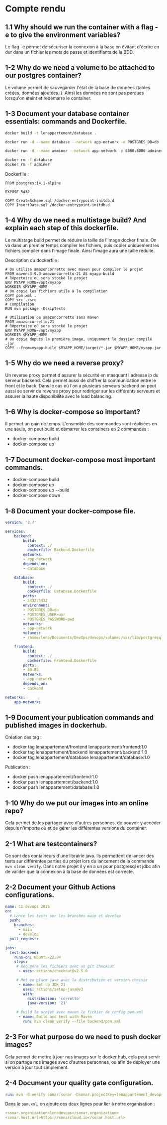 # Compte rendu

## 1.1 Why should we run the container with a flag -e to give the environment variables?
Le flag -e permet de sécuriser la connexion à la base en évitant d'écrire en dur dans un fichier les mots de passe et identifiants de la BDD.

## 1-2 Why do we need a volume to be attached to our postgres container?
Le volume permet de sauvegarder l'état de la base de données (tables créées, données ajoutées..). Ainsi les données ne sont pas perdues lorsqu'on éteint et redémarre le container.

## 1-3 Document your database container essentials: commands and Dockerfile.
```bash
docker build -t lenappartement/database .

docker run -d --name database --network app-network -e POSTGRES_DB=db -e POSTGRES_USER=usr -e POSTGRES_PASSWORD=pwd -v /home/lena/Documents/DevOps/devops/volume:/var/lib/postgresql/data -P lenappartement/database

docker run -d --name adminer --network app-network -p 8080:8080 adminer

docker rm -f database
docker rm -f adminer
```

Dockerfile :
```docker
FROM postgres:14.1-alpine

EXPOSE 5432

COPY CreateScheme.sql /docker-entrypoint-initdb.d
COPY InsertData.sql /docker-entrypoint-initdb.d
```

## 1-4 Why do we need a multistage build? And explain each step of this dockerfile.
Le multistage build permet de réduire la taille de l'image docker finale. On va dans un premier temps compiler les fichiers, puis copier uniquement les fichiers compiler dans l'image finale. Ainsi l'image aura une taille réduite.

Description du dockerfile :
```docker
# On utilise amazoncorretto avec maven pour compiler le projet 
FROM maven:3.9.9-amazoncorretto-21 AS myapp-build
# Répertoire où sera stocké le projet
ENV MYAPP_HOME=/opt/myapp 
WORKDIR $MYAPP_HOME
# On copie les fichiers utile à la compilation
COPY pom.xml .
COPY src ./src
# Compilation
RUN mvn package -DskipTests

# Utilisation de amazoncorretto sans maven 
FROM amazoncorretto:21
# Répertoire où sera stocké le projet
ENV MYAPP_HOME=/opt/myapp 
WORKDIR $MYAPP_HOME
# On copie depuis la première image, uniquement le dossier compilé .jar
COPY --from=myapp-build $MYAPP_HOME/target/*.jar $MYAPP_HOME/myapp.jar
```

## 1-5 Why do we need a reverse proxy?
Un reverse proxy permet d'assurer la sécurité en masquant l'adresse ip du serveur backend. Cela permet aussi de chiffrer la communication entre le front et le back. Dans le cas où l'on a plusieurs serveurs backend on peut aussi se servir du reverse proxy pour rediriger sur les différents serveurs et assurer la haute disponibilité avec le load balancing.

## 1-6 Why is docker-compose so important?
Il permet un gain de temps. L'ensemble des commandes sont réalisées en une seule, on peut build et démarrer les containers en 2 commandes :
- docker-compose build
- docker-compose up

## 1-7 Document docker-compose most important commands. 
- docker-compose build
- docker-compose up
- docker-compose up --build
- docker-compose down

## 1-8 Document your docker-compose file.
```yaml
version: '3.7'

services:
    backend:
        build:
          context: ./
          dockerfile: Backend.Dockerfile
        networks:
        - app-network
        depends_on:
        - database

    database:
        build:
          context: ./
          dockerfile: Database.Dockerfile
        ports:
        - 5432:5432
        environment:
        - POSTGRES_DB=db
        - POSTGRES_USER=usr
        - POSTGRES_PASSWORD=pwd
        networks:
        - app-network
        volumes:
        - /home/lena/Documents/DevOps/devops/volume:/var/lib/postgresql/data

    frontend:
        build:
          context: ./
          dockerfile: Frontend.Dockerfile
        ports:
        - 80:80
        networks:
        - app-network
        depends_on:
        - backend

networks:
    app-network:
```

## 1-9 Document your publication commands and published images in dockerhub.
Création des tag :
- docker tag lenappartement/frontend lenappartement/frontend:1.0
- docker tag lenappartement/backend lenappartement/backend:1.0
- docker tag lenappartement/database lenappartement/database:1.0

Publication :
- docker push lenappartement/frontend:1.0
- docker push lenappartement/backend:1.0
- docker push lenappartement/database:1.0

## 1-10 Why do we put our images into an online repo?
Cela permet de les partager avec d'autres personnes, de pouvoir y accéder depuis n'importe où et de gérer les différentes versions du container.

## 2-1 What are testcontainers?
Ce sont des containeurs d'une librairie java. Ils permettent de lancer des tests sur différentes parties du projet lors du lancement de la commande `mvn clean verify`. Dans notre projet il y en a un pour postgresql et jdbc afin de valider que la connexion à la base de données est correcte.

## 2-2 Document your Github Actions configurations.
```yml
name: CI devops 2025
on:
  # Lance les tests sur les branches main et develop
  push:
    branches: 
      - main
      - develop
  pull_request: 

jobs:
  test-backend: 
    runs-on: ubuntu-22.04
    steps:
     # Récupère les fichiers avec un git checkout
      - uses: actions/checkout@v2.5.0

     # Met en place java avec la distribution et version choisie
      - name: Set up JDK 21
        uses: actions/setup-java@v3
        with:
          distribution: 'corretto'
          java-version: '21'

     # Build le projet avec maven le fichier de config pom.xml
      - name: Build and test with Maven
        run: mvn clean verify --file backend/pom.xml
```

## 2-3 For what purpose do we need to push docker images?
Cela permet de mettre à jour nos images sur le docker hub, cela peut servir si on partage nos images avec d'autres personnes, ou afin de déployer une version à jour tout simplement.

## 2-4 Document your quality gate configuration.
```yml
run: mvn -B verify sonar:sonar -Dsonar.projectKey=lenappartement_devops -Dsonar.organization=lenadevops -Dsonar.host.url=https://sonarcloud.io -Dsonar.token=${{ secrets.SONAR_TOKEN }}  --file ./backend/pom.xml

```
Dans le `pom.xml`, on ajoute ces deux lignes pour lier à notre organisation :
```yml
<sonar.organization>lenadevops</sonar.organization>
<sonar.host.url>https://sonarcloud.io</sonar.host.url>
```